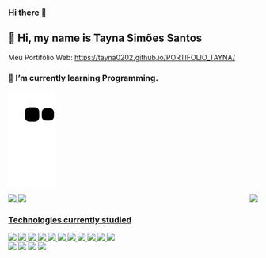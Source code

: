 ### Hi there 👋
## 👋 Hi, my name is Tayna Simões Santos
Meu Portifólio Web: https://tayna0202.github.io/PORTIFOLIO_TAYNA/

### 🌱 I’m currently learning Programming.

![Snake animation](https://github.com/Tayna0202/Tayna0202/blob/output/github-contribution-grid-snake.svg)

<img align="right" height="320em" src="https://user-images.githubusercontent.com/81695384/193081066-6a985dcf-c988-4667-8a74-6d96fa254e51.gif">

<div>
<a href="https://github.com/Tayna0202">
<img src="https://github-readme-stats.vercel.app/api?username=Tayna0202&show_icons=true&include_all_commits=true&count_private=true&theme=radical"/>
<img src="https://github-readme-stats.vercel.app/api/top-langs/?username=Tayna0202&layout=compact&langs_count=7&theme=radical"/>
</div>

### Technologies currently studied

<div>
            <img src="https://cdn.jsdelivr.net/gh/devicons/devicon/icons/figma/figma-original.svg" width="60"/>
            <img src="https://cdn.jsdelivr.net/gh/devicons/devicon/icons/html5/html5-plain-wordmark.svg" width="60"/>
            <img src="https://cdn.jsdelivr.net/gh/devicons/devicon/icons/css3/css3-plain-wordmark.svg" width="60"/>
            <img src="https://cdn.jsdelivr.net/gh/devicons/devicon/icons/javascript/javascript-plain.svg" width="60"/>
            <img src="https://cdn.jsdelivr.net/gh/devicons/devicon/icons/react/react-original-wordmark.svg" width="60"/>
            <img src="https://cdn.jsdelivr.net/gh/devicons/devicon/icons/java/java-plain-wordmark.svg" width="60"/>
            <img src="https://cdn.jsdelivr.net/gh/devicons/devicon/icons/mysql/mysql-plain-wordmark.svg" width="60"/>
            <img src="https://cdn.jsdelivr.net/gh/devicons/devicon/icons/c/c-original.svg" width="60"/>
            <img src="https://cdn.jsdelivr.net/gh/devicons/devicon/icons/cplusplus/cplusplus-original.svg" width="60"/>
            <img src="https://cdn.jsdelivr.net/gh/devicons/devicon/icons/spring/spring-original-wordmark.svg" width="60"/>
            <img src="https://cdn.jsdelivr.net/gh/devicons/devicon/icons/amazonwebservices/amazonwebservices-plain-wordmark.svg" width="60"/>
            
</div>

<div>
            <a href = "wa.link/dx0ogh" target="_blank"><img src="https://img.shields.io/badge/WhatsApp-25D366?style=for-the-badge&logo=whatsapp&logoColor=white" target="_blank"></a>
            <a href = "https://www.instagram.com/taynasimoes22/" target="_blank"><img src="https://img.shields.io/badge/Instagram-E4405F?style=for-the-badge&logo=instagram&logoColor=white" target="_blank"></a>
            <a href = "mailto: taytv22@gmail.com" target="_blank"><img src="https://img.shields.io/badge/Gmail-D14836?style=for-the-badge&logo=gmail&logoColor=white" target="_blank"></a>
            <a href = "https://www.linkedin.com/in/taynasimoes/" target="_blank"><img src="https://img.shields.io/badge/LinkedIn-0077B5?style=for-the-badge&logo=linkedin&logoColor=white" target="_blank"></a>
</div>
